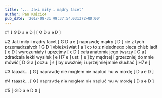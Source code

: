 ```yaml
---
title: '... Jaki miły i mądry facet'
author: Pan_Kmicic4
pub_date: '2018-08-31 09:37:54.031372+00:00'
---
```


#1
[ G D a e D ]
[ G D a e D ]

#2
Jaki miły i mądry facet [ G D a e ]
naprawdę mądry [ D ]
nie z tych przemądrzałych [ G D ]
obieżyświat [ a ]
co to z niejednego pieca chleb jadł [ e D ]
wyrozumiały i uprzejmy [ e D ]
cała anatomia jego twarzy [ G a ]
zdradzała lekki wysiłek  [ e H7 e ]
ust: [ e ]
by mądrzej i grzeczniej do mnie mówić [ D G a ]
oczu: [ e ]
by uważniej i uprzejmiej mnie słuchać [ H7 e ]

#3
taaaak... [ G ]
naprawdę nie mogłem nie napluć mu w mordę [ D a e D ]

#4
taaaak... [ G ]
naprawdę nie mogłem nie napluć mu w mordę [ D a e D ]

#5
[ G D a e D G ]